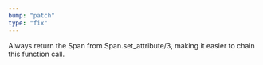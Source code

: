 ```yaml
---
bump: "patch"
type: "fix"
---
```


Always return the Span from Span.set_attribute/3, making it easier to chain this function call.
